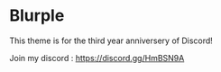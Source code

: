 # Blurple
This theme is for the third year anniversery of Discord!

Join my discord : https://discord.gg/HmBSN9A
